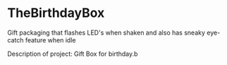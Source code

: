 # TheBirthdayBox
Gift packaging that flashes LED's when shaken and also has sneaky eye-catch feature when idle

Description of project:
 Gift Box for birthday.b
